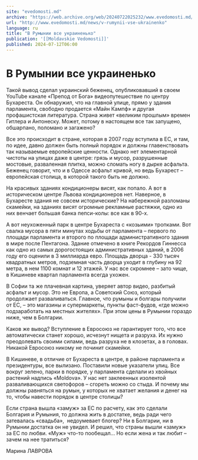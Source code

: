 ```yaml
---
site: "evedomosti.md"
archive: "https://web.archive.org/web/20240722025232/www.evedomosti.md/news/v-rumynii-vse-ukrainenko"
url: "http://www.evedomosti.md/news/v-rumynii-vse-ukrainenko"
language: ru
title: "В Румынии все украиненько"
publication: '[[Moldavskie Vedomosti]]'
published: 2024-07-12T06:00
---
```


# В Румынии все украиненько

Такой вывод сделал украинский беженец, опубликовавший в своем YouTube канале «Препод от Бога» видеопутешествие по центру Бухареста. Он обнаружил, что на главной улице, прямо у здания парламента, свободно продается «Майн Кампф» и другая профашистская литература. Страна живет «великим прошлым» времен Гитлера и Антонеску. Может, потому в настоящем все так запущено, обшарпано, поломано и загажено?

Все это происходит в стране, которая в 2007 году вступила в ЕС, и там, по идее, давно должен быть полный порядок и должны главенствовать так называемые европейские ценности. Однако нет элементарной чистоты на улицах даже в центре: грязь и мусор, разрушенные мостовые, разваленная плитка, можно сломать ногу в дырке асфальта. Беженец говорит, что и в Одессе асфальт кривой, но ведь Бухарест – европейская столица, в которой такого быть не должно.

На красивых зданиях кондиционеры висят, как попало. А вот в историческом центре Львова кондиционеров нет. Наверное, в Бухаресте здания не совсем исторические? На набережной разломаны скамейки, на зданиях висят огромные рекламные растяжки, одно из них венчает большая банка пепси-колы: все как в 90-х.

А вот неухоженный парк в центре Бухареста с «козьими» тропками. Вот свалка мусора в пяти минутах ходьбы от парламента – первого по площади парламента и второго по площади административного здания в мире после Пентагона. Здание отмечено в книге Рекордов Гиннесса как одно из самых дорогостоящих административных зданий, в 2006 году его оценили в 3 миллиарда евро. Площадь дворца - 330 тысяч квадратных метров, подземная часть дворца уходит в глубину на 92 метра, в нем 1100 комнат и 12 этажей. У нас все скромнее – зато чище, в Кишиневе квартал парламента всегда ухожен.

В Софии та же плачевная картина, уверяет автор видео, разбитый асфальт и мусор. Это не Европа, а Советский Союз, который продолжает разваливаться. Главное, что румыны и болгары получили от ЕС, – это магазины и супермаркеты, пункты фаст-фудов, «где можно подзаработать на местных жителях». При этом цены в Румынии гораздо ниже, чем в Болгарии.

Каков же вывод? Вступление в Евросоюз не гарантирует того, что все автоматически станет хорошо, исчезнут нищета и разруха. Их нужно преодолевать своими силами, ведь разруха не в клозетах, а в головах. Никакой Евросоюз никому не починит скамейки.

В Кишиневе, в отличие от Бухареста в центре, в районе парламента и президентуры, все вылизано. Поставили новые указатели улиц. Все вокруг зелено, парки в порядке, у парламента сделали из хвойных растений надпись «Moldova». У нас нет заклеенных изолентой разваливающихся светофоров – сгореть можно со стыда. И почему мы должны равняться на румын, у которых не хватает желания и денег на то, чтобы навести порядок в центре столицы?

Если страна вышла «замуж» за ЕС по расчету, как это сделали Болгария и Румыния, то должна жить в достатке, ведь ради чего затевалась «свадьба»,  недоумевает блогер? Ни в Болгарии, ни в Румынии достатка он не увидел. И решил, что страны вышли «замуж» за ЕС по любви. «Муж» что-то пообещал... Но если жена и так любит – зачем на нее тратиться?

Марина ЛАВРОВА